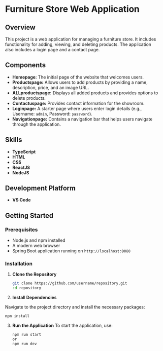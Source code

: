 # Furniture Store Web Application

## Overview

This project is a web application for managing a furniture store. It includes functionality for adding, viewing, and deleting products. The application also includes a login page and a contact page.

## Components

- **Homepage:** The initial page of the website that welcomes users.
- **Productspage:** Allows users to add products by providing a name, description, price, and an image URL.
- **ALLproductspage:** Displays all added products and provides options to delete products.
- **Contactuspage:** Provides contact information for the showroom.
- **Loginpage:** A starter page where users enter login details (e.g., Username: `admin`, Password: `password`).
- **Navigationpage:** Contains a navigation bar that helps users navigate through the application.

## Skills

- **TypeScript**
- **HTML**
- **CSS**
- **ReactJS**
- **NodeJS**

## Development Platform

- **VS Code**

## Getting Started

### Prerequisites

- Node.js and npm installed
- A modern web browser
- Spring Boot application running on `http://localhost:8080`

### Installation

1. **Clone the Repository**

   ```bash
   git clone https://github.com/username/repository.git
   cd repository
   ```
2. **Install Dependencies**

  Navigate to the project directory and install the necessary packages:
  ```bash
  npm install
  ```

3. **Run the Application**
   To start the application, use:
   ```bash
   npm run start
   or
   npm run dev
   ```
   
